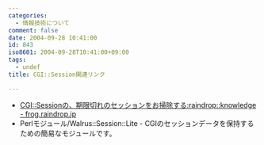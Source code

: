 ```yaml
---
categories:
  - 情報技術について
comment: false
date: 2004-09-28 10:41:00
id: 843
iso8601: 2004-09-28T10:41:00+09:00
tags:
  - undef
title: CGI::Session関連リンク

---
```


<div class="entry-body">
                                 <div>
<ul><li><a href="http://frog.raindrop.jp/knowledge/archives/000162.html">CGI::Sessionの、期限切れのセッションをお掃除する:raindrop::knowledge - frog.raindrop.jp</a></li>
<li>Perlモジュール/Walrus::Session::Lite - CGIのセッションデータを保持するための簡易なモジュールです。</li>
</ul></div>
                              </div>
    	